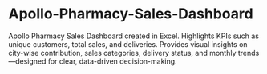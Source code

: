 # Apollo-Pharmacy-Sales-Dashboard
Apollo Pharmacy Sales Dashboard created in Excel. Highlights KPIs such as unique customers, total sales, and deliveries. Provides visual insights on city-wise contribution, sales categories, delivery status, and monthly trends—designed for clear, data-driven decision-making.
